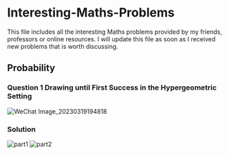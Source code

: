 # Interesting-Maths-Problems

This file includes all the interesting Maths problems provided by my friends, professors or online resources. I will update this file as soon as I received new problems that is worth discussing.
## Probability 
### Question 1 Drawing until First Success in the Hypergeometric Setting 
![WeChat Image_20230319194818](https://user-images.githubusercontent.com/128298224/226205173-d3cfdc32-1bc0-48d3-b26f-db2f49ab2ed3.png)


### Solution
![part1](https://user-images.githubusercontent.com/128298224/226312252-5065cbb9-58ee-4b37-b3ae-29b253532c22.png)
![part2](https://user-images.githubusercontent.com/128298224/226312259-2428f96a-7a5a-4709-a8b0-5783b4b8fbba.png)

